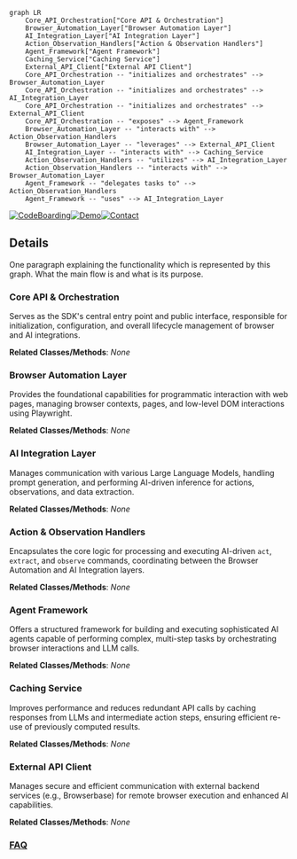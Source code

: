 ```mermaid
graph LR
    Core_API_Orchestration["Core API & Orchestration"]
    Browser_Automation_Layer["Browser Automation Layer"]
    AI_Integration_Layer["AI Integration Layer"]
    Action_Observation_Handlers["Action & Observation Handlers"]
    Agent_Framework["Agent Framework"]
    Caching_Service["Caching Service"]
    External_API_Client["External API Client"]
    Core_API_Orchestration -- "initializes and orchestrates" --> Browser_Automation_Layer
    Core_API_Orchestration -- "initializes and orchestrates" --> AI_Integration_Layer
    Core_API_Orchestration -- "initializes and orchestrates" --> External_API_Client
    Core_API_Orchestration -- "exposes" --> Agent_Framework
    Browser_Automation_Layer -- "interacts with" --> Action_Observation_Handlers
    Browser_Automation_Layer -- "leverages" --> External_API_Client
    AI_Integration_Layer -- "interacts with" --> Caching_Service
    Action_Observation_Handlers -- "utilizes" --> AI_Integration_Layer
    Action_Observation_Handlers -- "interacts with" --> Browser_Automation_Layer
    Agent_Framework -- "delegates tasks to" --> Action_Observation_Handlers
    Agent_Framework -- "uses" --> AI_Integration_Layer
```

[![CodeBoarding](https://img.shields.io/badge/Generated%20by-CodeBoarding-9cf?style=flat-square)](https://github.com/CodeBoarding/GeneratedOnBoardings)[![Demo](https://img.shields.io/badge/Try%20our-Demo-blue?style=flat-square)](https://www.codeboarding.org/demo)[![Contact](https://img.shields.io/badge/Contact%20us%20-%20contact@codeboarding.org-lightgrey?style=flat-square)](mailto:contact@codeboarding.org)

## Details

One paragraph explaining the functionality which is represented by this graph. What the main flow is and what is its purpose.

### Core API & Orchestration
Serves as the SDK's central entry point and public interface, responsible for initialization, configuration, and overall lifecycle management of browser and AI integrations.


**Related Classes/Methods**: _None_

### Browser Automation Layer
Provides the foundational capabilities for programmatic interaction with web pages, managing browser contexts, pages, and low-level DOM interactions using Playwright.


**Related Classes/Methods**: _None_

### AI Integration Layer
Manages communication with various Large Language Models, handling prompt generation, and performing AI-driven inference for actions, observations, and data extraction.


**Related Classes/Methods**: _None_

### Action & Observation Handlers
Encapsulates the core logic for processing and executing AI-driven `act`, `extract`, and `observe` commands, coordinating between the Browser Automation and AI Integration layers.


**Related Classes/Methods**: _None_

### Agent Framework
Offers a structured framework for building and executing sophisticated AI agents capable of performing complex, multi-step tasks by orchestrating browser interactions and LLM calls.


**Related Classes/Methods**: _None_

### Caching Service
Improves performance and reduces redundant API calls by caching responses from LLMs and intermediate action steps, ensuring efficient re-use of previously computed results.


**Related Classes/Methods**: _None_

### External API Client
Manages secure and efficient communication with external backend services (e.g., Browserbase) for remote browser execution and enhanced AI capabilities.


**Related Classes/Methods**: _None_



### [FAQ](https://github.com/CodeBoarding/GeneratedOnBoardings/tree/main?tab=readme-ov-file#faq)